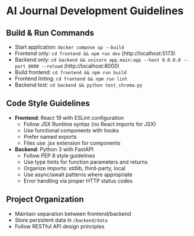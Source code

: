 # AI Journal Development Guidelines

## Build & Run Commands
- Start application: `docker compose up --build`
- Frontend only: `cd frontend && npm run dev` (http://localhost:5173)
- Backend only: `cd backend && uvicorn app.main:app --host 0.0.0.0 --port 8000 --reload` (http://localhost:8000)
- Build frontend: `cd frontend && npm run build`
- Frontend linting: `cd frontend && npm run lint`
- Backend test: `cd backend && python test_chroma.py`

## Code Style Guidelines
- **Frontend**: React 19 with ESLint configuration
  - Follow JSX Runtime syntax (no React imports for JSX)
  - Use functional components with hooks
  - Prefer named exports
  - Files use .jsx extension for components
- **Backend**: Python 3 with FastAPI
  - Follow PEP 8 style guidelines
  - Use type hints for function parameters and returns
  - Organize imports: stdlib, third-party, local
  - Use async/await patterns where appropriate
  - Error handling via proper HTTP status codes

## Project Organization
- Maintain separation between frontend/backend
- Store persistent data in `/backend/data`
- Follow RESTful API design principles